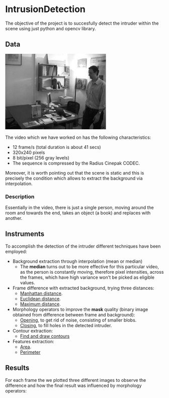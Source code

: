 # IntrusionDetection

The objective of the project is to succesfully detect the intruder within the scene using just python and opencv library.

## Data
<img src="https://github.com/iulianzorila/IntrusionDetection/blob/main/Intruder.jpeg" width="320" height="240"></img>

The video which we have worked on has the following characteristics:
* 12  frame/s  (total  duration is about 41 secs)
* 320x240  pixels
* 8 bit/pixel (256 gray levels)
* The sequence is compressed by the Radius Cinepak CODEC.

Moreover, it is worth pointing out that the scene is static and this is precisely the condition which allows to extract the background via interpolation.

### Description
Essentially in the video, there is just a single person, moving around the room and towards the end, takes an object (a book) and replaces with another.


## Instruments
To accomplish the detection of the intruder different techniques have been employed:
* Background extraction through interpolation (mean or median)
  * The **median** turns out to be more effective for this particular video, as the person is constantly moving, therefore pixel intensities, across the frames, which have high variance won't be picked as eligible values.
* Frame difference with extracted background, trying three distances:
  * [Manhattan distance](https://en.wikipedia.org/wiki/Taxicab_geometry).
  * [Euclidean distance](https://en.wikipedia.org/wiki/Euclidean_distance).
  * [Maximum distance](https://en.wikipedia.org/wiki/Chebyshev_distance).
* Morphology operators to improve the **mask** quality (binary image obtained from difference between frame and background):
  * [Opening](https://docs.opencv.org/4.x/d9/d61/tutorial_py_morphological_ops.html), to get rid of noise, consisting of smaller blobs.
  * [Closing](https://docs.opencv.org/4.x/d9/d61/tutorial_py_morphological_ops.html), to fill holes in the detected intruder.
* Contour extraction:
  * [Find and draw contours](https://docs.opencv.org/3.4/d4/d73/tutorial_py_contours_begin.html)
* Features extraction:
  * [Area](https://docs.opencv.org/4.x/dd/d49/tutorial_py_contour_features.html).
  * [Perimeter](https://docs.opencv.org/4.x/dd/d49/tutorial_py_contour_features.html)
  
## Results
For each frame the we plotted three different images to observe the difference and how the final result was influenced by morphology operators:
